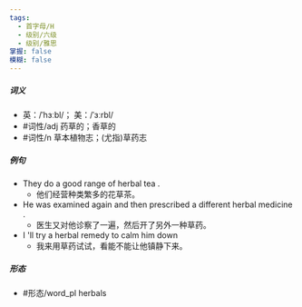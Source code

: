 ```yaml
---
tags:
  - 首字母/H
  - 级别/六级
  - 级别/雅思
掌握: false
模糊: false
---
```

##### 词义
- 英：/ˈhɜːbl/； 美：/ˈɜːrbl/
- #词性/adj  药草的；香草的
- #词性/n  草本植物志；(尤指)草药志
##### 例句
- They do a good range of herbal tea .
	- 他们经营种类繁多的花草茶。
- He was examined again and then prescribed a different herbal medicine .
	- 医生又对他诊察了一遍，然后开了另外一种草药。
- I 'll try a herbal remedy to calm him down
	- 我来用草药试试，看能不能让他镇静下来。
##### 形态
- #形态/word_pl herbals
